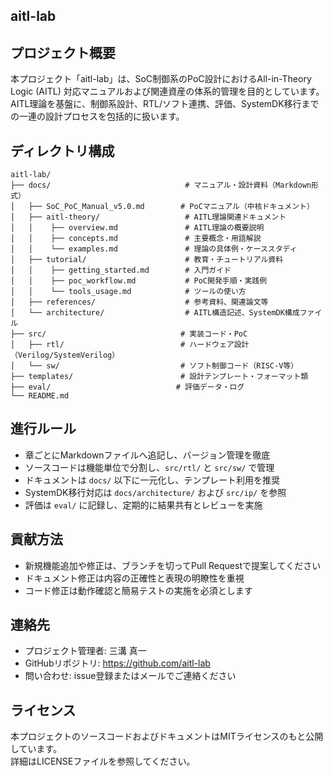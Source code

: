 ## aitl-lab

## プロジェクト概要

本プロジェクト「aitl-lab」は、SoC制御系のPoC設計におけるAll-in-Theory Logic (AITL) 対応マニュアルおよび関連資産の体系的管理を目的としています。  
AITL理論を基盤に、制御系設計、RTL/ソフト連携、評価、SystemDK移行までの一連の設計プロセスを包括的に扱います。

## ディレクトリ構成
```
aitl-lab/
├── docs/                              # マニュアル・設計資料（Markdown形式）
│   ├── SoC_PoC_Manual_v5.0.md        # PoCマニュアル（中核ドキュメント）
│   ├── aitl-theory/                   # AITL理論関連ドキュメント
│   │    ├── overview.md               # AITL理論の概要説明
│   │    ├── concepts.md               # 主要概念・用語解説
│   │    └── examples.md               # 理論の具体例・ケーススタディ
│   ├── tutorial/                      # 教育・チュートリアル資料
│   │    ├── getting_started.md        # 入門ガイド
│   │    ├── poc_workflow.md           # PoC開発手順・実践例
│   │    └── tools_usage.md            # ツールの使い方
│   ├── references/                    # 参考資料、関連論文等
│   └── architecture/                  # AITL構造記述、SystemDK構成ファイル
├── src/                              # 実装コード・PoC
│   ├── rtl/                          # ハードウェア設計（Verilog/SystemVerilog）
│   └── sw/                           # ソフト制御コード（RISC-V等）
├── templates/                        # 設計テンプレート・フォーマット類
├── eval/                            # 評価データ・ログ
└── README.md
```

## 進行ルール

- 章ごとにMarkdownファイルへ追記し、バージョン管理を徹底  
- ソースコードは機能単位で分割し、`src/rtl/` と `src/sw/` で管理  
- ドキュメントは `docs/` 以下に一元化し、テンプレート利用を推奨  
- SystemDK移行対応は `docs/architecture/` および `src/ip/` を参照  
- 評価は `eval/` に記録し、定期的に結果共有とレビューを実施

## 貢献方法

- 新規機能追加や修正は、ブランチを切ってPull Requestで提案してください  
- ドキュメント修正は内容の正確性と表現の明瞭性を重視  
- コード修正は動作確認と簡易テストの実施を必須とします

## 連絡先

- プロジェクト管理者: 三溝 真一  
- GitHubリポジトリ: https://github.com/aitl-lab  
- 問い合わせ: issue登録またはメールでご連絡ください

## ライセンス

本プロジェクトのソースコードおよびドキュメントはMITライセンスのもと公開しています。  
詳細はLICENSEファイルを参照してください。
